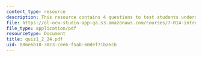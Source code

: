 ```yaml
---
content_type: resource
description: This resource contains 4 questions to test students understanding.
file: https://ol-ocw-studio-app-qa.s3.amazonaws.com/courses/7-014-introductory-biology-spring-2005/086e6b1030c3cee6f5ab60def71ba6cb_quiz1_2_24.pdf
file_type: application/pdf
resourcetype: Document
title: quiz1_2_24.pdf
uid: 086e6b10-30c3-cee6-f5ab-60def71ba6cb
---
```

